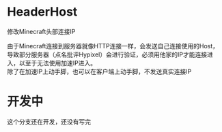 # HeaderHost
修改Minecraft头部连接IP

由于Minecraft连接到服务器就像HTTP连接一样，会发送自己连接使用的Host，导致部分服务器（点名批评Hypixel）会进行验证，必须用他家的IP才能连接进入，以至于无法使用加速IP进入。  
除了在加速IP上动手脚，也可以在客户端上动手脚，不发送真实连接IP

# 开发中
这个分支还在开发，还没有写完